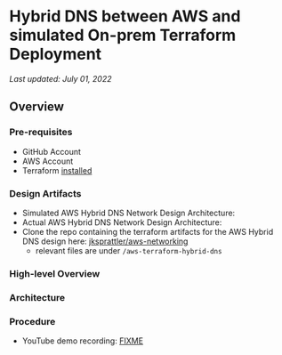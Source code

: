 # Hybrid DNS between AWS and simulated On-prem Terraform Deployment

_Last updated: July 01, 2022_

## Overview


### Pre-requisites

- GitHub Account
- AWS Account
- Terraform [installed](https://learn.hashicorp.com/tutorials/terraform/install-cli)

### Design Artifacts

- Simulated AWS Hybrid DNS Network Design Architecture: []()
- Actual AWS Hybrid DNS Network Design Architecture: []()
- Clone the repo containing the terraform artifacts for the AWS Hybrid DNS design here: [jksprattler/aws-networking](https://github.com/jksprattler/aws-networking.git)
  - relevant files are under `/aws-terraform-hybrid-dns`

### High-level Overview


### Architecture


### Procedure

- YouTube demo recording: [FIXME](FIXME)

